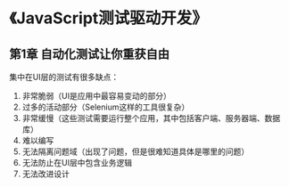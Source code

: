 # 《JavaScript测试驱动开发》

## 第1章 自动化测试让你重获自由
集中在UI层的测试有很多缺点：
1. 非常脆弱（UI是应用中最容易变动的部分）
2. 过多的活动部分（Selenium这样的工具很复杂）
3. 非常缓慢（这些测试需要运行整个应用，其中包括客户端、服务器端、数据库）
4. 难以编写
5. 无法隔离问题域（出现了问题，但是很难知道具体是哪里的问题）
6. 无法防止在UI层中包含业务逻辑
7. 无法改进设计